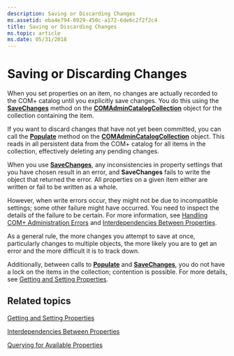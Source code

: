 ```yaml
---
description: Saving or Discarding Changes
ms.assetid: eba4e794-0929-450c-a172-6de6c2f2f2c4
title: Saving or Discarding Changes
ms.topic: article
ms.date: 05/31/2018
---
```


# Saving or Discarding Changes

When you set properties on an item, no changes are actually recorded to the COM+ catalog until you explicitly save changes. You do this using the [**SaveChanges**](/windows/desktop/api/ComAdmin/nf-comadmin-icatalogcollection-savechanges) method on the [**COMAdminCatalogCollection**](comadmincatalogcollection.md) object for the collection containing the item.

If you want to discard changes that have not yet been committed, you can call the [**Populate**](/windows/desktop/api/ComAdmin/nf-comadmin-icatalogcollection-populate) method on the [**COMAdminCatalogCollection**](comadmincatalogcollection.md) object. This reads in all persistent data from the COM+ catalog for all items in the collection, effectively deleting any pending changes.

When you use [**SaveChanges**](/windows/desktop/api/ComAdmin/nf-comadmin-icatalogcollection-savechanges), any inconsistencies in property settings that you have chosen result in an error, and **SaveChanges** fails to write the object that returned the error. All properties on a given item either are written or fail to be written as a whole.

However, when write errors occur, they might not be due to incompatible settings; some other failure might have occurred. You need to inspect the details of the failure to be certain. For more information, see [Handling COM+ Administration Errors](handling-com--administration-errors.md) and [Interdependencies Between Properties](interdependencies-between-properties.md).

As a general rule, the more changes you attempt to save at once, particularly changes to multiple objects, the more likely you are to get an error and the more difficult it is to track down.

Additionally, between calls to [**Populate**](/windows/desktop/api/ComAdmin/nf-comadmin-icatalogcollection-populate) and [**SaveChanges**](/windows/desktop/api/ComAdmin/nf-comadmin-icatalogcollection-savechanges), you do not have a lock on the items in the collection; contention is possible. For more details, see [Getting and Setting Properties](getting-and-setting-properties.md).

## Related topics

<dl> <dt>

[Getting and Setting Properties](getting-and-setting-properties.md)
</dt> <dt>

[Interdependencies Between Properties](interdependencies-between-properties.md)
</dt> <dt>

[Querying for Available Properties](querying-for-available-properties.md)
</dt> </dl>

 

 



